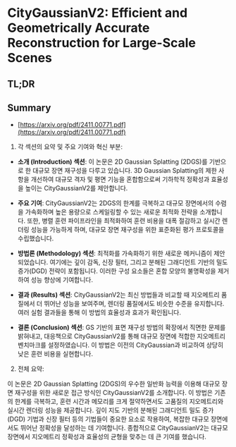 # CityGaussianV2: Efficient and Geometrically Accurate Reconstruction for Large-Scale Scenes
## TL;DR
## Summary
- [https://arxiv.org/pdf/2411.00771.pdf](https://arxiv.org/pdf/2411.00771.pdf)

1. 각 섹션의 요약 및 주요 기여와 혁신 부분:

- **소개 (Introduction) 섹션**: 이 논문은 2D Gaussian Splatting (2DGS)를 기반으로 한 대규모 장면 재구성을 다루고 있습니다. 3D Gaussian Splatting의 제한 사항을 개선하여 대규모 격자 및 평면 기능을 혼합함으로써 기하학적 정확성과 효율성을 높이는 CityGaussianV2를 제안합니다.

- **주요 기여**: CityGaussianV2는 2DGS의 한계를 극복하고 대규모 장면에서의 수렴을 가속화하며 높은 용량으로 스케일링할 수 있는 새로운 최적화 전략을 소개합니다. 또한, 병렬 훈련 파이프라인을 최적화하여 훈련 비용을 대폭 절감하고 실시간 렌더링 성능을 가능하게 하며, 대규모 장면 재구성을 위한 표준화된 평가 프로토콜을 수립했습니다.

- **방법론 (Methodology) 섹션**: 최적화를 가속화하기 위한 새로운 메커니즘이 제안되었습니다. 여기에는 깊이 감독, 신장 필터, 그리고 분해된 그래디언트 기반의 밀도 증가(DGD) 전략이 포함됩니다. 이러한 구성 요소들은 혼합 모양의 불명확성을 제거하여 성능 향상에 기여합니다.

- **결과 (Results) 섹션**: CityGaussianV2는 최신 방법들과 비교할 때 지오메트리 품질에서 더 뛰어난 성능을 보여주며, 렌더링 품질에서도 비슷한 수준을 유지합니다. 여러 실험 결과들을 통해 이 방법의 효율성과 효과가 확인됩니다.

- **결론 (Conclusion) 섹션**: GS 기반의 표면 재구성 방법의 확장에서 직면한 문제를 밝혀내고, 대응책으로 CityGaussianV2를 통해 대규모 장면에 적합한 지오메트리 벤치마크를 설정하였습니다. 이 방법은 이전의 CityGaussian과 비교하여 상당히 낮은 훈련 비용을 실현합니다.

2. 전체 요약:

이 논문은 2D Gaussian Splatting (2DGS)의 우수한 일반화 능력을 이용해 대규모 장면 재구성을 위한 새로운 접근 방식인 CityGaussianV2를 소개합니다. 이 방법은 기존의 한계를 극복하고, 훈련 시간과 메모리를 크게 절약하면서도 고품질의 지오메트리와 실시간 렌더링 성능을 제공합니다. 깊이 지도 기반의 분해된 그래디언트 밀도 증가(DGD) 기법과 신장 필터 등의 기법들이 중요한 요소로 작용하여, 복잡한 대규모 장면에서도 뛰어난 정확성을 달성하는 데 기여합니다. 종합적으로 CityGaussianV2는 대규모 장면에서 지오메트리 정확성과 효율성의 균형을 맞추는 데 큰 기여를 했습니다.